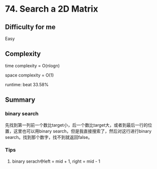 # 74. Search a 2D Matrix
## Difficulty for me

Easy

## Complexity
time complexity = O(nlogn)

space complexity = O(1)

runtime: beat 33.58%

## Summary
### binary search

先找到第一列前一个数比target小，后一个数比target大，或者到最后一行的位置，这里也可以用binary search，但是我直接搜索了，然后对这行进行binary search。找到那个数字，找不到就返回false。

### Tips

1. binary serach中left = mid + 1, right = mid - 1